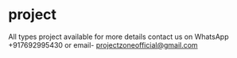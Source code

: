 # project
All types project available for more details contact us on
WhatsApp +917692995430 or email- projectzoneofficial@gmail.com
